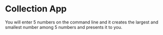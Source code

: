 # Collection App
You will enter 5 numbers on the command line and it creates the largest and smallest number among 5 numbers and presents it to you.
